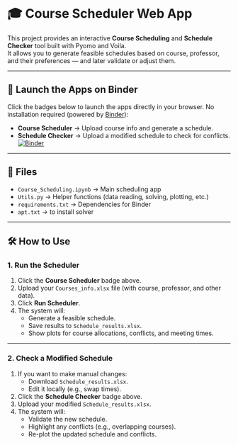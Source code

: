 # 🎓 Course Scheduler Web App

This project provides an interactive **Course Scheduling** and **Schedule Checker** tool built with Pyomo and Voila.  
It allows you to generate feasible schedules based on course, professor, and their preferences — and later validate or adjust them.

---

## 🚀 Launch the Apps on Binder

Click the badges below to launch the apps directly in your browser. No installation required (powered by [Binder](https://mybinder.org)):

- **Course Scheduler** → Upload course info and generate a schedule.  
- **Schedule Checker** → Upload a modified schedule to check for conflicts.  
  [![Binder](https://mybinder.org/badge_logo.svg)](https://mybinder.org/v2/gh/mo-rahdar/Course-scheduler/HEAD?urlpath=voila/render/Course_Scheduling.ipynb)

---

## 📂 Files

- `Course_Scheduling.ipynb` → Main scheduling app  
- `Utils.py` → Helper functions (data reading, solving, plotting, etc.)  
- `requirements.txt` → Dependencies for Binder
- `apt.txt` → to install solver

---

## 🛠 How to Use

### 1. Run the Scheduler
1. Click the **Course Scheduler** badge above.  
2. Upload your `Courses_info.xlsx` file (with course, professor, and other data).  
3. Click **Run Scheduler**.  
4. The system will:  
   - Generate a feasible schedule.  
   - Save results to `Schedule_results.xlsx`.  
   - Show plots for course allocations, conflicts, and meeting times.  

---

### 2. Check a Modified Schedule
1. If you want to make manual changes:  
   - Download `Schedule_results.xlsx`.  
   - Edit it locally (e.g., swap times).  
2. Click the **Schedule Checker** badge above.  
3. Upload your modified `Schedule_results.xlsx`.  
4. The system will:  
   - Validate the new schedule.  
   - Highlight any conflicts (e.g., overlapping courses).  
   - Re-plot the updated schedule and conflicts.

